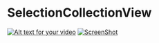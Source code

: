 SelectionCollectionView
=======================
[![Alt text for your video](http://img.youtube.com/vi/a11na47KiQA/0.jpg)](http://www.youtube.com/watch?v=a11na47KiQA)
[![ScreenShot](https://raw.github.com/GabLeRoux/WebMole/master/ressources/WebMole_Youtube_Video.png)](http://youtu.be/vt5fpE0bzSY)

